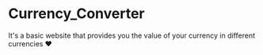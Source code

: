 # Currency_Converter
It's a basic website that provides you the value of your currency in different currencies ♥ 
